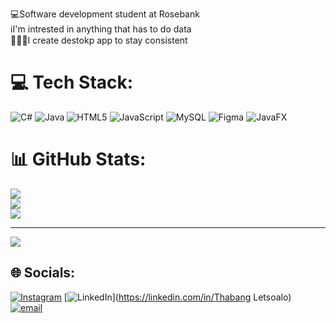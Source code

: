 💻Software development student at Rosebank<br/>
ℹ️I'm intrested in anything that has to do data<br/>
👨🏾‍💻I create destokp app to stay consistent<br/>



# 💻 Tech Stack:
![C#](https://img.shields.io/badge/c%23-%23239120.svg?style=for-the-badge&logo=csharp&logoColor=white) ![Java](https://img.shields.io/badge/java-%23ED8B00.svg?style=for-the-badge&logo=openjdk&logoColor=white) ![HTML5](https://img.shields.io/badge/html5-%23E34F26.svg?style=for-the-badge&logo=html5&logoColor=white) ![JavaScript](https://img.shields.io/badge/javascript-%23323330.svg?style=for-the-badge&logo=javascript&logoColor=%23F7DF1E) ![MySQL](https://img.shields.io/badge/mysql-4479A1.svg?style=for-the-badge&logo=mysql&logoColor=white) ![Figma](https://img.shields.io/badge/figma-%23F24E1E.svg?style=for-the-badge&logo=figma&logoColor=white) ![JavaFX](https://img.shields.io/badge/javafx-%23FF0000.svg?style=for-the-badge&logo=javafx&logoColor=white)
# 📊 GitHub Stats:
![](https://github-readme-stats.vercel.app/api?username=ThabangLets&theme=dark&hide_border=false&include_all_commits=false&count_private=false)<br/>
![](https://nirzak-streak-stats.vercel.app/?user=ThabangLets&theme=dark&hide_border=false)<br/>
![](https://github-readme-stats.vercel.app/api/top-langs/?username=ThabangLets&theme=dark&hide_border=false&include_all_commits=false&count_private=false&layout=compact)

---
[![](https://visitcount.itsvg.in/api?id=ThabangLets&icon=0&color=0)](https://visitcount.itsvg.in)

<!-- Proudly created with GPRM ( https://gprm.itsvg.in ) -->
## 🌐 Socials:
[![Instagram](https://img.shields.io/badge/Instagram-%23E4405F.svg?logo=Instagram&logoColor=white)](https://instagram.com/last.born_za) [![LinkedIn](https://img.shields.io/badge/LinkedIn-%230077B5.svg?logo=linkedin&logoColor=white)](https://linkedin.com/in/Thabang Letsoalo) [![email](https://img.shields.io/badge/Email-D14836?logo=gmail&logoColor=white)](mailto:chokiletsoalo@gmail.com) 

